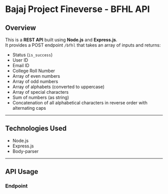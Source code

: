 # Bajaj Project Fineverse - BFHL API

## Overview
This is a **REST API** built using **Node.js** and **Express.js**.  
It provides a POST endpoint `/bfhl` that takes an array of inputs and returns:

- Status (`is_success`)
- User ID
- Email ID
- College Roll Number
- Array of even numbers
- Array of odd numbers
- Array of alphabets (converted to uppercase)
- Array of special characters
- Sum of numbers (as string)
- Concatenation of all alphabetical characters in reverse order with alternating caps

---

## Technologies Used
- Node.js
- Express.js
- Body-parser

---

## API Usage

### Endpoint
